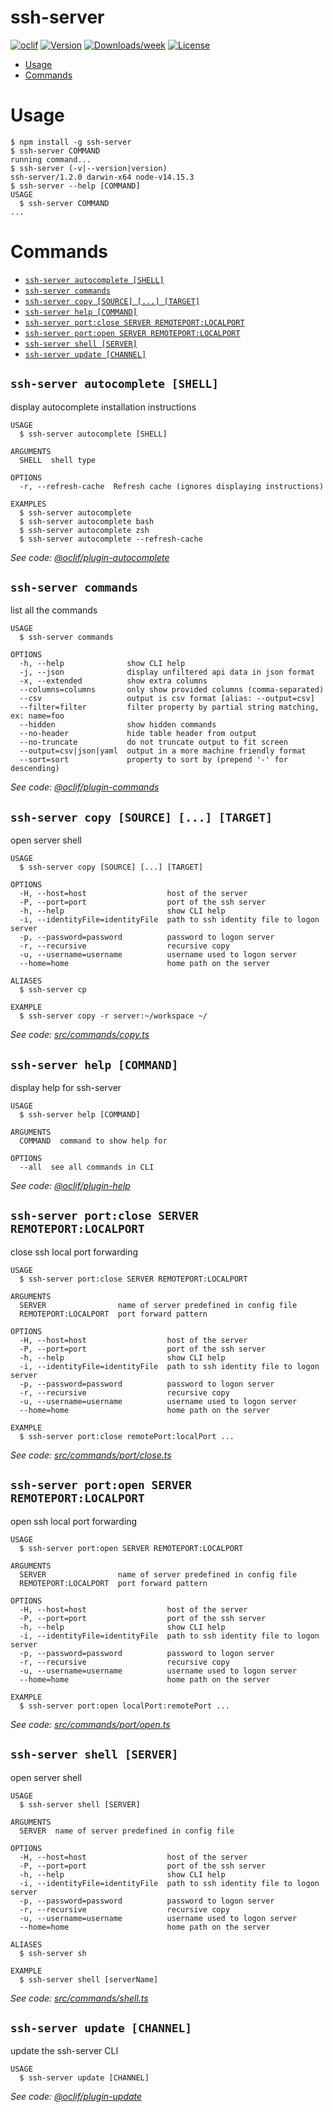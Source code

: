 ssh-server
==========



[![oclif](https://img.shields.io/badge/cli-oclif-brightgreen.svg)](https://oclif.io)
[![Version](https://img.shields.io/npm/v/ssh-server.svg)](https://npmjs.org/package/ssh-server)
[![Downloads/week](https://img.shields.io/npm/dw/ssh-server.svg)](https://npmjs.org/package/ssh-server)
[![License](https://img.shields.io/npm/l/ssh-server.svg)](https://github.com/Troublor/ssh-server/blob/master/package.json)

<!-- toc -->
* [Usage](#usage)
* [Commands](#commands)
<!-- tocstop -->
# Usage
<!-- usage -->
```sh-session
$ npm install -g ssh-server
$ ssh-server COMMAND
running command...
$ ssh-server (-v|--version|version)
ssh-server/1.2.0 darwin-x64 node-v14.15.3
$ ssh-server --help [COMMAND]
USAGE
  $ ssh-server COMMAND
...
```
<!-- usagestop -->
# Commands
<!-- commands -->
* [`ssh-server autocomplete [SHELL]`](#ssh-server-autocomplete-shell)
* [`ssh-server commands`](#ssh-server-commands)
* [`ssh-server copy [SOURCE] [...] [TARGET]`](#ssh-server-copy-source--target)
* [`ssh-server help [COMMAND]`](#ssh-server-help-command)
* [`ssh-server port:close SERVER REMOTEPORT:LOCALPORT`](#ssh-server-portclose-server-remoteportlocalport)
* [`ssh-server port:open SERVER REMOTEPORT:LOCALPORT`](#ssh-server-portopen-server-remoteportlocalport)
* [`ssh-server shell [SERVER]`](#ssh-server-shell-server)
* [`ssh-server update [CHANNEL]`](#ssh-server-update-channel)

## `ssh-server autocomplete [SHELL]`

display autocomplete installation instructions

```
USAGE
  $ ssh-server autocomplete [SHELL]

ARGUMENTS
  SHELL  shell type

OPTIONS
  -r, --refresh-cache  Refresh cache (ignores displaying instructions)

EXAMPLES
  $ ssh-server autocomplete
  $ ssh-server autocomplete bash
  $ ssh-server autocomplete zsh
  $ ssh-server autocomplete --refresh-cache
```

_See code: [@oclif/plugin-autocomplete](https://github.com/oclif/plugin-autocomplete/blob/v0.3.0/src/commands/autocomplete/index.ts)_

## `ssh-server commands`

list all the commands

```
USAGE
  $ ssh-server commands

OPTIONS
  -h, --help              show CLI help
  -j, --json              display unfiltered api data in json format
  -x, --extended          show extra columns
  --columns=columns       only show provided columns (comma-separated)
  --csv                   output is csv format [alias: --output=csv]
  --filter=filter         filter property by partial string matching, ex: name=foo
  --hidden                show hidden commands
  --no-header             hide table header from output
  --no-truncate           do not truncate output to fit screen
  --output=csv|json|yaml  output in a more machine friendly format
  --sort=sort             property to sort by (prepend '-' for descending)
```

_See code: [@oclif/plugin-commands](https://github.com/oclif/plugin-commands/blob/v1.3.0/src/commands/commands.ts)_

## `ssh-server copy [SOURCE] [...] [TARGET]`

open server shell

```
USAGE
  $ ssh-server copy [SOURCE] [...] [TARGET]

OPTIONS
  -H, --host=host                  host of the server
  -P, --port=port                  port of the ssh server
  -h, --help                       show CLI help
  -i, --identityFile=identityFile  path to ssh identity file to logon server
  -p, --password=password          password to logon server
  -r, --recursive                  recursive copy
  -u, --username=username          username used to logon server
  --home=home                      home path on the server

ALIASES
  $ ssh-server cp

EXAMPLE
  $ ssh-server copy -r server:~/workspace ~/
```

_See code: [src/commands/copy.ts](https://github.com/Troublor/ssh-server/blob/v1.2.0/src/commands/copy.ts)_

## `ssh-server help [COMMAND]`

display help for ssh-server

```
USAGE
  $ ssh-server help [COMMAND]

ARGUMENTS
  COMMAND  command to show help for

OPTIONS
  --all  see all commands in CLI
```

_See code: [@oclif/plugin-help](https://github.com/oclif/plugin-help/blob/v3.2.1/src/commands/help.ts)_

## `ssh-server port:close SERVER REMOTEPORT:LOCALPORT`

close ssh local port forwarding

```
USAGE
  $ ssh-server port:close SERVER REMOTEPORT:LOCALPORT

ARGUMENTS
  SERVER                name of server predefined in config file
  REMOTEPORT:LOCALPORT  port forward pattern

OPTIONS
  -H, --host=host                  host of the server
  -P, --port=port                  port of the ssh server
  -h, --help                       show CLI help
  -i, --identityFile=identityFile  path to ssh identity file to logon server
  -p, --password=password          password to logon server
  -r, --recursive                  recursive copy
  -u, --username=username          username used to logon server
  --home=home                      home path on the server

EXAMPLE
  $ ssh-server port:close remotePort:localPort ...
```

_See code: [src/commands/port/close.ts](https://github.com/Troublor/ssh-server/blob/v1.2.0/src/commands/port/close.ts)_

## `ssh-server port:open SERVER REMOTEPORT:LOCALPORT`

open ssh local port forwarding

```
USAGE
  $ ssh-server port:open SERVER REMOTEPORT:LOCALPORT

ARGUMENTS
  SERVER                name of server predefined in config file
  REMOTEPORT:LOCALPORT  port forward pattern

OPTIONS
  -H, --host=host                  host of the server
  -P, --port=port                  port of the ssh server
  -h, --help                       show CLI help
  -i, --identityFile=identityFile  path to ssh identity file to logon server
  -p, --password=password          password to logon server
  -r, --recursive                  recursive copy
  -u, --username=username          username used to logon server
  --home=home                      home path on the server

EXAMPLE
  $ ssh-server port:open localPort:remotePort ...
```

_See code: [src/commands/port/open.ts](https://github.com/Troublor/ssh-server/blob/v1.2.0/src/commands/port/open.ts)_

## `ssh-server shell [SERVER]`

open server shell

```
USAGE
  $ ssh-server shell [SERVER]

ARGUMENTS
  SERVER  name of server predefined in config file

OPTIONS
  -H, --host=host                  host of the server
  -P, --port=port                  port of the ssh server
  -h, --help                       show CLI help
  -i, --identityFile=identityFile  path to ssh identity file to logon server
  -p, --password=password          password to logon server
  -r, --recursive                  recursive copy
  -u, --username=username          username used to logon server
  --home=home                      home path on the server

ALIASES
  $ ssh-server sh

EXAMPLE
  $ ssh-server shell [serverName]
```

_See code: [src/commands/shell.ts](https://github.com/Troublor/ssh-server/blob/v1.2.0/src/commands/shell.ts)_

## `ssh-server update [CHANNEL]`

update the ssh-server CLI

```
USAGE
  $ ssh-server update [CHANNEL]
```

_See code: [@oclif/plugin-update](https://github.com/oclif/plugin-update/blob/v1.3.10/src/commands/update.ts)_
<!-- commandsstop -->
